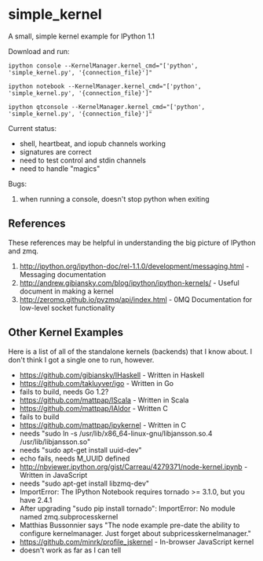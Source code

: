 simple_kernel
=============

A small, simple kernel example for IPython 1.1

Download and run:

`ipython console --KernelManager.kernel_cmd="['python', 'simple_kernel.py', '{connection_file}']"`

`ipython notebook --KernelManager.kernel_cmd="['python', 'simple_kernel.py', '{connection_file}']"`

`ipython qtconsole --KernelManager.kernel_cmd="['python', 'simple_kernel.py', '{connection_file}']"`

Current status:

* shell, heartbeat, and iopub channels working
* signatures are correct
* need to test control and stdin channels
* need to handle "magics"

Bugs:

1. when running a console, doesn't stop python when exiting

References
----------

These references may be helpful in understanding the big picture of IPython and zmq.

1. http://ipython.org/ipython-doc/rel-1.1.0/development/messaging.html - Messaging documentation
2. http://andrew.gibiansky.com/blog/ipython/ipython-kernels/ - Useful document in making a kernel
3. http://zeromq.github.io/pyzmq/api/index.html - 0MQ Documentation for low-level socket functionality

Other Kernel Examples
---------------------

Here is a list of all of the standalone kernels (backends) that I know about. I don't think I got a single one to run, however.

* https://github.com/gibiansky/IHaskell - Written in Haskell 
* https://github.com/takluyver/igo - Written in Go
 * fails to build, needs Go 1.2?
* https://github.com/mattpap/IScala - Written in Scala
* https://github.com/mattpap/IAldor - Written C
 * fails to build
* https://github.com/mattpap/ipykernel - Written in C
 *  needs "sudo ln -s /usr/lib/x86_64-linux-gnu/libjansson.so.4 /usr/lib/libjansson.so"
 *  needs "sudo apt-get install uuid-dev"
 *  echo fails, needs M_UUID defined
* http://nbviewer.ipython.org/gist/Carreau/4279371/node-kernel.ipynb - Written in JavaScript 
 * needs "sudo apt-get install libzmq-dev"
 * ImportError: The IPython Notebook requires tornado >= 3.1.0, but you have 2.4.1
 * After upgrading "sudo pip install tornado": ImportError: No module named zmq.subprocesskernel
 * Matthias Bussonnier says "The node example pre-date the ability to configure kernelmanager. Just forget about subpricesskernelmanager."
* https://github.com/minrk/profile_jskernel - In-browser JavaScript kernel
 * doesn't work as far as I can tell
